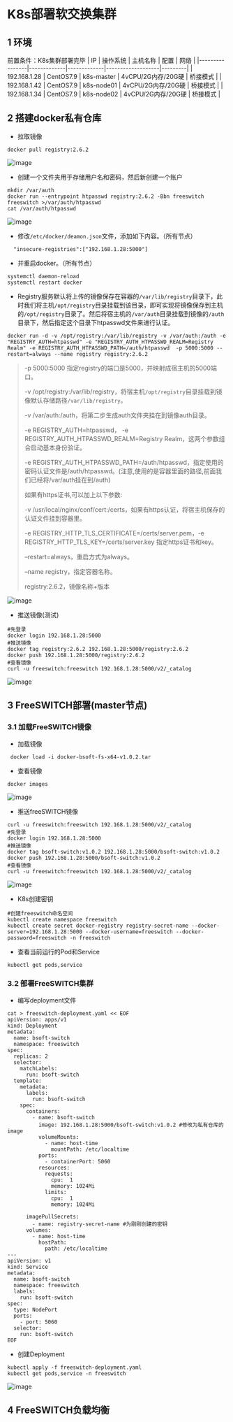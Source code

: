 # K8s部署软交换集群
## 1 环境
前置条件：K8s集群部署完毕
|       IP       |   操作系统  |   主机名称  |       配置        |    网络 |
|----------------|-------------|-------------|-------------------|---------|
|  192.168.1.28  |  CentOS7.9  |  k8s-master | 4vCPU/2G内存/20G硬 | 桥接模式 |
|  192.168.1.42  |  CentOS7.9  |  k8s-node01 | 4vCPU/2G内存/20G硬 | 桥接模式 |
|  192.168.1.34  |  CentOS7.9  |  k8s-node02 | 4vCPU/2G内存/20G硬 | 桥接模式 |

## 2 搭建docker私有仓库
- 拉取镜像
```
docker pull registry:2.6.2
```
![image](https://github.com/kenlab-chung/kenlab-chung.github.io/assets/59462735/c0944993-9cfb-4e0f-980b-fdf33ff4c9d4)

- 创建一个文件夹用于存储用户名和密码，然后新创建一个账户
```
mkdir /var/auth
docker run --entrypoint htpasswd registry:2.6.2 -Bbn freeswitch freeswitch >/var/auth/htpasswd
cat /var/auth/htpasswd
```
![image](https://github.com/kenlab-chung/kenlab-chung.github.io/assets/59462735/c3937f05-a250-4584-8910-deb6bfd17702)

- 修改`/etc/docker/deamon.json`文件，添加如下内容。（所有节点）
```
  "insecure-registries":["192.168.1.28:5000"]
```
- 并重启docker。（所有节点）
```
systemctl daemon-reload
systemctl restart docker
```
- Registry服务默认将上传的镜像保存在容器的`/var/lib/registry`目录下，此时我们将主机`/opt/registry`目录挂载到该目录，即可实现将镜像保存到主机的`/opt/registry`目录了。然后将宿主机的`/var/auth`目录挂载到镜像的`/auth`目录下，然后指定这个目录下htpasswd文件来进行认证。
```
docker run -d -v /opt/registry:/var/lib/registry -v /var/auth:/auth -e "REGISTRY_AUTH=htpasswd" -e "REGISTRY_AUTH_HTPASSWD_REALM=Registry Realm" -e REGISTRY_AUTH_HTPASSWD_PATH=/auth/htpasswd  -p 5000:5000 --restart=always --name registry registry:2.6.2
```
> -p 5000:5000 指定registry的端口是5000，并映射成宿主机的5000端口。
> 
> -v /opt/registry:/var/lib/registry，将宿主机`/opt/registry`目录挂载到镜像默认存储路径`/var/lib/registry`。
> 
> -v /var/auth:/auth，将第二步生成auth文件夹挂在到镜像auth目录。
>
> -e REGISTRY_AUTH=htpasswd， -e REGISTRY_AUTH_HTPASSWD_REALM=Registry Realm，这两个参数组合启动基本身份验证。
>
> -e REGISTRY_AUTH_HTPASSWD_PATH=/auth/htpasswd，指定使用的密码认证文件是/auth/htpasswd。(注意,使用的是容器里面的路径,前面我们已经将/var/auth挂在到/auth)
>
> 如果有https证书,可以加上以下参数:
>
> -v /usr/local/nginx/conf/cert:/certs，如果有https认证，将宿主机保存的认证文件挂到容器里。
>
> -e REGISTRY_HTTP_TLS_CERTIFICATE=/certs/server.pem，-e REGISTRY_HTTP_TLS_KEY=/certs/server.key 指定https证书和key。
>
> –restart=always，重启方式为always。
>
> –name registry，指定容器名称。
>
> registry:2.6.2，镜像名称+版本

![image](https://github.com/kenlab-chung/kenlab-chung.github.io/assets/59462735/5e3e986c-5e26-40d0-808f-ac49364155a8)

- 推送镜像(测试)
```
#先登录
docker login 192.168.1.28:5000
#推送镜像
docker tag registry:2.6.2 192.168.1.28:5000/registry:2.6.2
docker push 192.168.1.28:5000/registry:2.6.2
#查看镜像
curl -u freeswitch:freeswitch 192.168.1.28:5000/v2/_catalog
```
![image](https://github.com/kenlab-chung/kenlab-chung.github.io/assets/59462735/4aa235b1-d802-4a47-870b-01551c70816a)

##  3 FreeSWITCH部署(master节点)
### 3.1 加载FreeSWITCH镜像
- 加载镜像
```
 docker load -i docker-bsoft-fs-x64-v1.0.2.tar
```
- 查看镜像
```
docker images
```
![image](https://github.com/kenlab-chung/kenlab-chung.github.io/assets/59462735/00509da9-c9ca-47b7-baa0-6e46a5a181cc)

- 推送freeSWITCH镜像
```
curl -u freeswitch:freeswitch 192.168.1.28:5000/v2/_catalog
#先登录
docker login 192.168.1.28:5000
#推送镜像
docker tag bsoft-switch:v1.0.2 192.168.1.28:5000/bsoft-switch:v1.0.2
docker push 192.168.1.28:5000/bsoft-switch:v1.0.2
#查看镜像
curl -u freeswitch:freeswitch 192.168.1.28:5000/v2/_catalog
```
![image](https://github.com/kenlab-chung/kenlab-chung.github.io/assets/59462735/9f4cebac-4da9-469c-9db3-ada683013877)

- K8s创建密钥
```
#创建freeswitch命名空间
kubectl create namespace freeswitch
kubectl create secret docker-registry registry-secret-name --docker-server=192.168.1.28:5000 --docker-username=freeswitch --docker-password=freeswitch -n freeswitch
```
- 查看当前运行的Pod和Service
```
kubectl get pods,service
```
### 3.2 部署FreeSWITCH集群
- 编写deployment文件
```
cat > freeswitch-deployment.yaml << EOF
apiVersion: apps/v1
kind: Deployment
metadata:
  name: bsoft-switch
  namespace: freeswitch
spec:
  replicas: 2
  selector:
    matchLabels:
      run: bsoft-switch
  template:
    metadata:
      labels:
        run: bsoft-switch
    spec:
      containers:
        - name: bsoft-switch
          image: 192.168.1.28:5000/bsoft-switch:v1.0.2 #修改为私有仓库的image
          volumeMounts:
            - name: host-time
              mountPath: /etc/localtime
          ports:
            - containerPort: 5060
          resources:
            requests:
              cpu:  1
              memory: 1024Mi
            limits:
              cpu:  1
              memory: 1024Mi

      imagePullSecrets:
        - name: registry-secret-name #为刚刚创建的密钥
      volumes:
        - name: host-time
          hostPath:
            path: /etc/localtime
---
apiVersion: v1
kind: Service
metadata:
  name: bsoft-switch
  namespace: freeswitch
  labels:
    run: bsoft-switch
spec:
  type: NodePort
  ports:
    - port: 5060
  selector:
    run: bsoft-switch
EOF
```
- 创建Deployment
```
kubectl apply -f freeswitch-deployment.yaml
kubectl get pods,service -n freeswitch
```
![image](https://github.com/kenlab-chung/kenlab-chung.github.io/assets/59462735/f29196f1-67be-4a78-a8cf-e0f5df64b54f)

## 4 FreeSWITCH负载均衡
